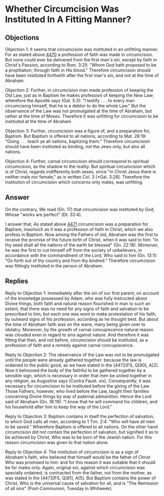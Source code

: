 # Whether Circumcision Was Instituted In A Fitting Manner?

## Objections

Objection 1: It seems that circumcision was instituted in an unfitting manner. For as stated above [4470](A[1]) a profession of faith was made in circumcision. But none could ever be delivered from the first man's sin, except by faith in Christ's Passion, according to Rom. 3:25: "Whom God hath proposed to be a propitiation, through faith in His blood." Therefore circumcision should have been instituted forthwith after the first man's sin, and not at the time of Abraham.

Objection 2: Further, in circumcision man made profession of keeping the Old Law, just as in Baptism he makes profession of keeping the New Law; wherefore the Apostle says (Gal. 5:3): "I testify . . . to every man circumcising himself, that he is a debtor to do the whole Law." But the observance of the Law was not promulgated at the time of Abraham, but rather at the time of Moses. Therefore it was unfitting for circumcision to be instituted at the time of Abraham

Objection 3: Further, circumcision was a figure of, and a preparation for, Baptism. But Baptism is offered to all nations, according to Mat. 28:19: "Going . . . teach ye all nations, baptizing them." Therefore circumcision should have been instituted as binding, not the Jews only, but also all nations.

Objection 4: Further, carnal circumcision should correspond to spiritual circumcision, as the shadow to the reality. But spiritual circumcision which is of Christ, regards indifferently both sexes, since "in Christ Jesus there is neither male nor female," as is written Col. 3 [*Gal. 3:28]. Therefore the institution of circumcision which concerns only males, was unfitting.

## Answer

On the contrary, We read (Gn. 17) that circumcision was instituted by God, Whose "works are perfect" (Dt. 32:4).

I answer that, As stated above [4471](A[1]) circumcision was a preparation for Baptism, inasmuch as it was a profession of faith in Christ, which we also profess in Baptism. Now among the Fathers of old, Abraham was the first to receive the promise of the future birth of Christ, when it was said to him: "In thy seed shall all the nations of the earth be blessed" (Gn. 22:18). Moreover, he was the first to cut himself off from the society of unbelievers, in accordance with the commandment of the Lord, Who said to him (Gn. 13:1): "Go forth out of thy country and from thy kindred." Therefore circumcision was fittingly instituted in the person of Abraham.

## Replies

Reply to Objection 1: Immediately after the sin of our first parent, on account of the knowledge possessed by Adam, who was fully instructed about Divine things, both faith and natural reason flourished in man to such an extent, that there was no need for any signs of faith and salvation to be prescribed to him, but each one was wont to make protestation of his faith, by outward signs of his profession, according as he thought best. But about the time of Abraham faith was on the wane, many being given over to idolatry. Moreover, by the growth of carnal concupiscence natural reason was clouded even in regard to sins against nature. And therefore it was fitting that then, and not before, circumcision should be instituted, as a profession of faith and a remedy against carnal concupiscence.

Reply to Objection 2: The observance of the Law was not to be promulgated until the people were already gathered together: because the law is ordained to the public good, as we have stated in the [4472]FS, Q[90], A[2]. Now it behooved the body of the faithful to be gathered together by a sensible sign, which is necessary in order that men be united together in any religion, as Augustine says (Contra Faust. xix). Consequently, it was necessary for circumcision to be instituted before the giving of the Law. Those Fathers, however, who lived before the Law, taught their families concerning Divine things by way of paternal admonition. Hence the Lord said of Abraham (Gn. 18:19): "I know that he will command his children, and his household after him to keep the way of the Lord."

Reply to Objection 3: Baptism contains in itself the perfection of salvation, to which God calls all men, according to 1 Tim. 2:4: "Who will have all men to be saved." Wherefore Baptism is offered to all nations. On the other hand circumcision did not contain the perfection of salvation, but signified it as to be achieved by Christ, Who was to be born of the Jewish nation. For this reason circumcision was given to that nation alone.

Reply to Objection 4: The institution of circumcision is as a sign of Abraham's faith, who believed that himself would be the father of Christ Who was promised to him: and for this reason it was suitable that it should be for males only. Again, original sin, against which circumcision was specially ordained, is contracted from the father, not from the mother, as was stated in the [4473]FS, Q[81], A[5]. But Baptism contains the power of Christ, Who is the universal cause of salvation for all, and is "The Remission of all sins" (Post-Communion, Tuesday in Whitweek).